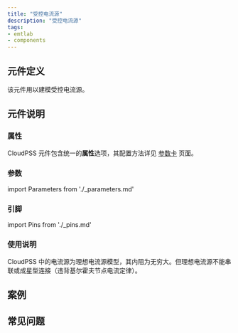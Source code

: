 ```yaml
---
title: "受控电流源"
description: "受控电流源"
tags:
- emtlab
- components
---
```


## 元件定义
该元件用以建模受控电流源。

## 元件说明



### 属性

CloudPSS 元件包含统一的**属性**选项，其配置方法详见 [参数卡](docs/documents/software/10-xstudio/20-simstudio/40-workbench/20-function-zone/30-design-tab/30-param-panel/index.md) 页面。

### 参数

import Parameters from './_parameters.md'

<Parameters/>

### 引脚

import Pins from './_pins.md'

<Pins/>

### 使用说明
CloudPSS 中的电流源为理想电流源模型，其内阻为无穷大。但理想电流源不能串联或成星型连接（违背基尔霍夫节点电流定律）。

## 案例

## 常见问题

